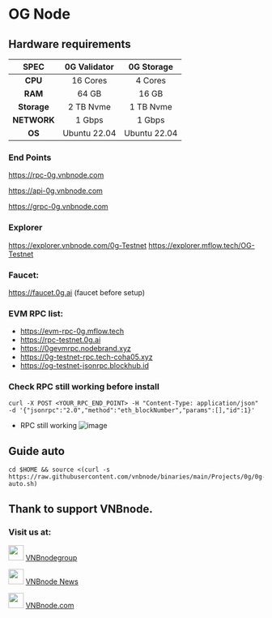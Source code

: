 # OG Node
## Hardware requirements
|   SPEC      |       0G Validator       |       0G Storage         |
| :---------: | :-----------------------:|  :-----------------------:
|   **CPU**   |        16 Cores          |       4 Cores            |
|   **RAM**   |        64 GB             |       16 GB              |
| **Storage** |        2 TB Nvme         |       1 TB Nvme          |
| **NETWORK** |        1 Gbps            |       1 Gbps             |
|   **OS**    |        Ubuntu 22.04      |       Ubuntu 22.04       |

### End Points
https://rpc-0g.vnbnode.com

https://api-0g.vnbnode.com

https://grpc-0g.vnbnode.com

### Explorer
https://explorer.vnbnode.com/0g-Testnet 
https://explorer.mflow.tech/OG-Testnet

### Faucet: 
https://faucet.0g.ai (faucet before setup)
### EVM RPC list:
- https://evm-rpc-0g.mflow.tech
- https://rpc-testnet.0g.ai
- https://0gevmrpc.nodebrand.xyz
- https://0g-testnet-rpc.tech-coha05.xyz
- https://og-testnet-jsonrpc.blockhub.id
### Check RPC still working before install
```
curl -X POST <YOUR_RPC_END_POINT> -H "Content-Type: application/json" -d '{"jsonrpc":"2.0","method":"eth_blockNumber","params":[],"id":1}'
```
- RPC still working
![image](https://github.com/vnbnode/VNBnode-Guides/assets/40466326/4921dcf3-9ac0-4fd5-977b-6c575efee799)
## Guide auto
```
cd $HOME && source <(curl -s https://raw.githubusercontent.com/vnbnode/binaries/main/Projects/0g/0g-auto.sh)
```

## Thank to support VNBnode.
### Visit us at:

<img src="https://user-images.githubusercontent.com/50621007/183283867-56b4d69f-bc6e-4939-b00a-72aa019d1aea.png" width="30"/> <a href="https://t.me/VNBnodegroup" target="_blank">VNBnodegroup</a>

<img src="https://user-images.githubusercontent.com/50621007/183283867-56b4d69f-bc6e-4939-b00a-72aa019d1aea.png" width="30"/> <a href="https://t.me/Vnbnode" target="_blank">VNBnode News</a>

<img src="https://github.com/vnbnode/binaries/blob/main/Logo/VNBnode.jpg" width="30"/> <a href="https://VNBnode.com" target="_blank">VNBnode.com</a>
